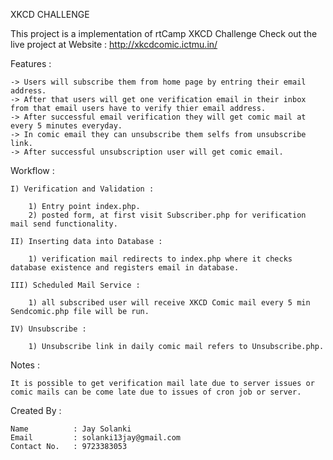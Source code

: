 XKCD CHALLENGE

This project is a implementation of rtCamp XKCD Challenge
Check out the live project at
Website : http://xkcdcomic.ictmu.in/


Features :

    -> Users will subscribe them from home page by entring their email address.
    -> After that users will get one verification email in their inbox from that email users have to verify thier email address.
    -> After successful email verification they will get comic mail at every 5 minutes everyday.
    -> In comic email they can unsubscribe them selfs from unsubscribe link.
    -> After successful unsubscription user will get comic email. 


Workflow :

    I) Verification and Validation :

        1) Entry point index.php.
        2) posted form, at first visit Subscriber.php for verification mail send functionality.

    II) Inserting data into Database :

        1) verification mail redirects to index.php where it checks database existence and registers email in database.

    III) Scheduled Mail Service :

        1) all subscribed user will receive XKCD Comic mail every 5 min Sendcomic.php file will be run.

    IV) Unsubscribe :

        1) Unsubscribe link in daily comic mail refers to Unsubscribe.php.


Notes :

    It is possible to get verification mail late due to server issues or comic mails can be come late due to issues of cron job or server.

Created By : 
    
    Name          : Jay Solanki 
    Email         : solanki13jay@gmail.com
    Contact No.   : 9723383053